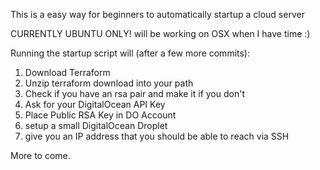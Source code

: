 This is a easy way for beginners to automatically startup a cloud server

CURRENTLY UBUNTU ONLY! will be working on OSX when I have time :)

Running the startup script will (after a few more commits):
  1.  Download Terraform
  2.  Unzip terraform download into your path
  3.  Check if you have an rsa pair and make it if you don't
  4.  Ask for your DigitalOcean API Key
  5.  Place Public RSA Key in DO Account
  6.  setup a small DigitalOcean Droplet
  7.  give you an IP address that you should be able to reach via SSH

More to come.  
